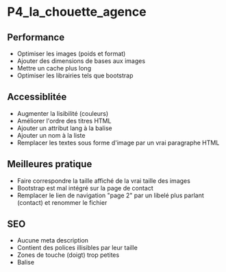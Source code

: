 # P4_la_chouette_agence

## Performance

- Optimiser les images (poids et format)
- Ajouter des dimensions de bases aux images
- Mettre un cache plus long
- Optimiser les librairies tels que bootstrap


## Accessiblitée

- Augmenter la lisibilité (couleurs)
- Améliorer l'ordre des titres HTML
- Ajouter un attribut lang à la balise
- Ajouter un nom à la liste
- Remplacer les textes sous forme d'image par un vrai paragraphe HTML

## Meilleures pratique

- Faire correspondre la taille affiché de la vrai taille des images
- Bootstrap est mal intégré sur la page de contact
- Remplacer le lien de navigation "page 2" par un libelé plus parlant (contact) et renommer le fichier

## SEO

- Aucune meta description
- Contient des polices illisibles par leur taille
- Zones de touche (doigt) trop petites
- Balise <title> incomplète c'est juste un "."
